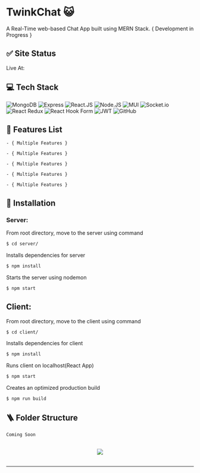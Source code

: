 # TwinkChat 😺

A Real-Time web-based Chat App built using MERN Stack.
{ Development in Progress }

## ✅ Site Status
Live At: <a href=""></a>

## 💻 Tech Stack

![MongoDB](https://img.shields.io/badge/mongodb-001E2B?style=for-the-badge&logo=mongodb&logoColor=00ED64)
![Express](https://img.shields.io/badge/Express.js-404D59?style=for-the-badge)
![React.JS](https://img.shields.io/badge/React.js-%2320232a.svg?style=for-the-badge&logo=react&logoColor=%2361DAFB)
![Node.JS](https://img.shields.io/badge/Node.js-43853D?style=for-the-badge&logo=node.js&logoColor=white)
![MUI](https://img.shields.io/static/v1?style=for-the-badge&message=MUI&color=007FFF&logo=MUI&logoColor=FFFFFF&label=)
![Socket.io](https://img.shields.io/badge/Socket.io-black?style=for-the-badge&logo=socket.io&badgeColor=010101)
![React Redux](https://img.shields.io/badge/Redux-593D88?style=for-the-badge&logo=redux&logoColor=white)
![React Hook Form](https://img.shields.io/badge/React%20Hook%20Form-%23EC5990.svg?style=for-the-badge&logo=reacthookform&logoColor=white)
![JWT](https://img.shields.io/badge/JWT-black?style=for-the-badge&logo=JSON%20web%20tokens)
![GitHub](https://img.shields.io/static/v1?style=for-the-badge&message=GitHub&color=181717&logo=GitHub&logoColor=FFFFFF&label=)

## 📃 Features List

    - { Multiple Features }
    
    - { Multiple Features }
    
    - { Multiple Features }
    
    - { Multiple Features }
    
    - { Multiple Features }


## 👾 Installation

### Server:

From root directory, move to the server using command
```bash
$ cd server/
```

Installs dependencies for server
```bash
$ npm install
```

Starts the server using nodemon
```bash
$ npm start
```

## Client:

From root directory, move to the client using command
```bash
$ cd client/
```

Installs dependencies for client
```bash
$ npm install
```

Runs client on localhost(React App)
```bash
$ npm start
```

Creates an optimized production build
```bash
$ npm run build
```

## 🪜 Folder Structure

```
Coming Soon
```

<br/>

<div align="center">
<img src="https://komarev.com/ghpvc/?username=itsvaibhavmishra&&style=flat-square" align="center" />
</div>

<br/>

---
